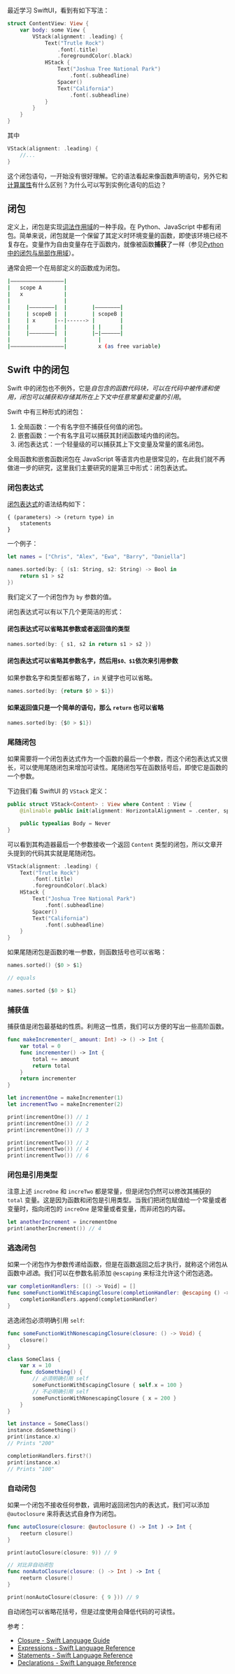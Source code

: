 最近学习 SwiftUI，看到有如下写法：

```swift
struct ContentView: View {
    var body: some View {
        VStack(alignment: .leading) {
            Text("Trutle Rock")
                .font(.title)
                .foregroundColor(.black)
            HStack {
                Text("Joshua Tree National Park")
                    .font(.subheadline)
                Spacer()
                Text("California")
                    .font(.subheadline)
            }
        }
    }
}
```

其中

```swift
VStack(alignment: .leading) {
    //...
}
```

这个闭包语句，一开始没有很好理解。它的语法看起来像函数声明语句，另外它和[计算属性](https://docs.swift.org/swift-book/ReferenceManual/Declarations.html#ID358)有什么区别？为什么可以写到实例化语句的后边？

## 闭包

定义上，闭包是实现[词法作用域](<https://en.wikipedia.org/wiki/Scope_(computer_science)#Lexical_scoping>)的一种手段。在 Python、JavaScript 中都有闭包。简单来说，闭包就是一个保留了其定义时环境变量的函数，即使该环境已经不复存在。变量作为自由变量存在于函数内，就像被函数**捕获**了一样（参见[Python 中的闭包与局部作用域](https://www.imliyan.com/blogs/article/Python%E4%B8%AD%E7%9A%84%E9%97%AD%E5%8C%85%E4%B8%8E%E5%B1%80%E9%83%A8%E4%BD%9C%E7%94%A8%E5%9F%9F/)）。

通常会把一个在局部定义的函数成为闭包。

```bash
|—————————————————|
|   scope A       |
|   x             |
|                 |
|     |————————|  |        |————————|
|     | scopeB |  |        | scopeB |
|     | x      |--|------> |        |
|     |        |  |        | |      |
|     |————————|  |        |—|——————|
|                 |          |
|—————————————————|          x (as free variable)
```

## Swift 中的闭包

Swift 中的闭包也不例外，它是*自包含的函数代码块，可以在代码中被传递和使用，闭包可以捕获和存储其所在上下文中任意常量和变量的引用*。

Swift 中有三种形式的闭包：

1. 全局函数：一个有名字但不捕获任何值的闭包。
2. 嵌套函数：一个有名字且可以捕获其封闭函数域内值的闭包。
3. 闭包表达式：一个轻量级的可以捕获其上下文变量及常量的匿名闭包。

全局函数和嵌套函数闭包在 JavaScript 等语言内也是很常见的，在此我们就不再做进一步的研究，这里我们主要研究的是第三中形式：闭包表达式。

### 闭包表达式

[闭包表达式](https://docs.swift.org/swift-book/ReferenceManual/Expressions.html#ID393)的语法结构如下：

```
{ (parameters) -> (return type) in
    statements
}
```

一个例子：

```swift
let names = ["Chris", "Alex", "Ewa", "Barry", "Daniella"]

names.sorted(by: { (s1: String, s2: String) -> Bool in
    return s1 > s2
})
```

我们定义了一个闭包作为 `by` 参数的值。

闭包表达式可以有以下几个更简洁的形式：

#### 闭包表达式可以省略其参数或者返回值的类型

```swift
names.sorted(by: { s1, s2 in return s1 > s2 })
```

#### 闭包表达式可以省略其参数名字，然后用`$0、$1`依次来引用参数

如果参数名字和类型都省略了，`in` 关键字也可以省略。

```swift
names.sorted(by: {return $0 > $1})
```

#### 如果返回值只是一个简单的语句，那么 `return` 也可以省略

```swift
names.sorted(by: {$0 > $1})
```

### 尾随闭包

如果需要将一个闭包表达式作为一个函数的最后一个参数，而这个闭包表达式又很长，可以使用尾随闭包来增加可读性。尾随闭包写在函数括号后，即使它是函数的一个参数。

下边我们看 SwiftUI 的 `VStack` 定义：

```swift
public struct VStack<Content> : View where Content : View {
    @inlinable public init(alignment: HorizontalAlignment = .center, spacing: CGFloat? = nil, @ViewBuilder content: () -> Content)

    public typealias Body = Never
}
```

可以看到其构造器最后一个参数接收一个返回 `Content` 类型的闭包，所以文章开头提到的代码其实就是尾随闭包。

```swift
VStack(alignment: .leading) {
    Text("Trutle Rock")
        .font(.title)
        .foregroundColor(.black)
    HStack {
        Text("Joshua Tree National Park")
            .font(.subheadline)
        Spacer()
        Text("California")
            .font(.subheadline)
    }
}
```

如果尾随闭包是函数的唯一参数，则函数括号也可以省略：

```swift
names.sorted() {$0 > $1}

// equals

names.sorted {$0 > $1}
```

### 捕获值

捕获值是闭包最基础的性质。利用这一性质，我们可以方便的写出一些高阶函数。

```swift
func makeIncrementer(_ amount: Int) -> () -> Int {
    var total = 0
    func incrementer() -> Int {
        total += amount
        return total
    }
    return incrementer
} 

let incrementOne = makeIncrementer(1)
let incrementTwo = makeIncrementer(2)

print(incrementOne()) // 1
print(incrementOne()) // 2
print(incrementOne()) // 3

print(incrementTwo()) // 2
print(incrementTwo()) // 4
print(incrementTwo()) // 6
```

### 闭包是引用类型

注意上述 `increOne` 和 `increTwo` 都是常量，但是闭包仍然可以修改其捕获的 `total` 变量。这是因为函数和闭包是引用类型。当我们把闭包赋值给一个常量或者变量时，指向闭包的 `increOne` 是常量或者变量，而非闭包的内容。

```swift
let anotherIncrement = incrementOne
print(anotherIncrement()) // 4
```

### 逃逸闭包

如果一个闭包作为参数传递给函数，但是在函数返回之后才执行，就称这个闭包从函数中*逃逸*。我们可以在参数名前添加 `@escaping` 来标注允许这个闭包逃逸。

```swift
var completionHandlers: [() -> Void] = []
func someFunctionWithEscapingClosure(completionHandler: @escaping () -> Void) {
    completionHandlers.append(completionHandler)
}
```

逃逸闭包必须明确引用 `self`:

```swift
func someFunctionWithNonescapingClosure(closure: () -> Void) {
    closure()
}

class SomeClass {
    var x = 10
    func doSomething() {
        // 必须明确引用 self
        someFunctionWithEscapingClosure { self.x = 100 }
        // 不必明确引用 self
        someFunctionWithNonescapingClosure { x = 200 }
    }
}

let instance = SomeClass()
instance.doSomething()
print(instance.x)
// Prints "200"

completionHandlers.first?()
print(instance.x)
// Prints "100"
```

### 自动闭包

如果一个闭包不接收任何参数，调用时返回闭包内的表达式，我们可以添加 `@autoclosure` 来将表达式自身作为闭包。

```swift
func autoClosure(closure: @autoclosure () -> Int ) -> Int {
    reeturn closure()
}

print(autoClosure(closure: 9)) // 9

// 对比非自动闭包
func nonAutoClosure(closure: () -> Int ) -> Int {
    reeturn closure()
}

print(nonAutoClosure(closure: { 9 })) // 9
```

自动闭包可以省略花括号，但是过度使用会降低代码的可读性。

参考：

- [Closure - Swift Language Guide](https://docs.swift.org/swift-book/LanguageGuide/Closures.html)
- [Expressions - Swift Language Reference](https://docs.swift.org/swift-book/ReferenceManual/Expressions.html)
- [Statements - Swift Language Reference](https://docs.swift.org/swift-book/ReferenceManual/Statements.html)
- [Declarations - Swift Language Reference](https://docs.swift.org/swift-book/ReferenceManual/Declarations.html)